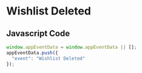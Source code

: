 # Wishlist Deleted

### 

## Javascript Code
```js
window.appEventData = window.appEventData || [];
appEventData.push({
  "event": "Wishlist Deleted"
});
```








